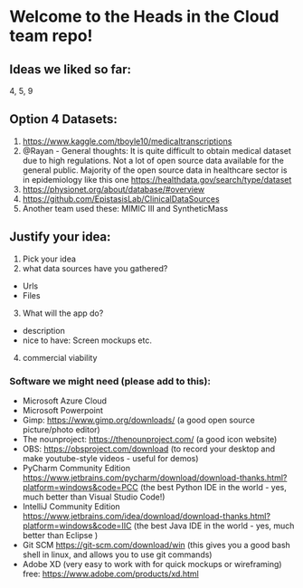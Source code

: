 # Welcome to the Heads in the Cloud team repo!

## Ideas we liked so far:
4, 5, 9

## Option 4 Datasets:
1. https://www.kaggle.com/tboyle10/medicaltranscriptions
2. @Rayan - General thoughts: It is quite difficult to obtain medical dataset due to high regulations. Not a lot of open source data available for the general public. Majority of the open source data in healthcare sector is in epidemiology like this one https://healthdata.gov/search/type/dataset 
3. https://physionet.org/about/database/#overview
4. https://github.com/EpistasisLab/ClinicalDataSources
5. Another team used these: MIMIC III and SyntheticMass

## Justify your idea: 
1)	Pick your idea 
2)	what data sources have you gathered?
- Urls
- Files
3)	What will the app do?
- description
- nice to have: Screen mockups etc.
4)	commercial viability

### Software we might need (please add to this):

- Microsoft Azure Cloud
- Microsoft Powerpoint
- Gimp: https://www.gimp.org/downloads/ (a good open source picture/photo editor)
- The nounproject: https://thenounproject.com/ (a good icon website)
- OBS: https://obsproject.com/download (to record your desktop and make youtube-style videos - useful for demos)
- PyCharm Community Edition https://www.jetbrains.com/pycharm/download/download-thanks.html?platform=windows&code=PCC (the best Python IDE in the world - yes, much better than Visual Studio Code!)
- IntelliJ Community Edition https://www.jetbrains.com/idea/download/download-thanks.html?platform=windows&code=IIC (the best Java IDE in the world - yes, much better than Eclipse )
- Git SCM https://git-scm.com/download/win (this gives you a good bash shell in linux, and allows you to use git commands)
- Adobe XD (very easy to work with for quick mockups or wireframing) free: https://www.adobe.com/products/xd.html


